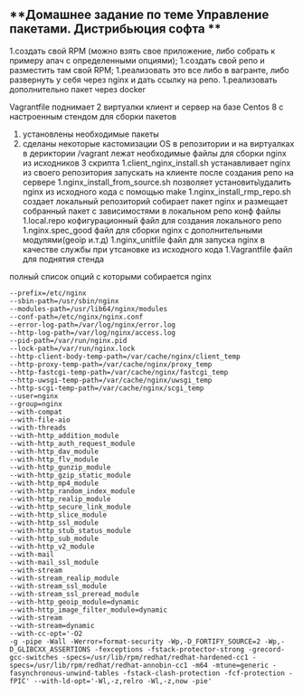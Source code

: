 ## **Домашнее задание по теме  Управление пакетами. Дистрибьюция софта **

1.создать свой RPM (можно взять свое приложение, либо собрать к примеру апач с определенными опциями);
1.создать свой репо и разместить там свой RPM;
1.реализовать это все либо в вагранте, либо развернуть у себя через nginx и дать ссылку на репо.
1.реализовать дополнительно пакет через docker

Vagrantfile поднимает 2 виртуалки клиент и сервер на базе Centos 8 с  настроенным стендом для сборки пакетов
1. установлены необходимые пакеты
1. сделаны некоторые кастомизации OS
в репозитории и на виртуалках в дериктории /vagrant лежат необходимые файлы для сборки nginx из исходников
3 скрипта 
1.client_nginx_install.sh устанавливает nginx из своего репозитория запускать на клиенте после создания репо на сервере
1.nginx_install_from_source.sh позволяет установить\удалить nginx из исходного кода с помощью make
1.nginx_install_rmp_repo.sh создает локальный репозиторий собирает пакет nginx и размещает собранный пакет с зависимостями в локальном репо
конф файлы
1.local.repo кофигурационный файл для создания локального репо
1.nginx.spec_good файл для сборки nginx с дополнительными модулями(geoip и.т.д)
1.nginx_unitfile файл для запуска nginx в качестве службы при утсановке из исходного кода
1.Vagrantfile файл для поднятия стенда

полный список опций с которыми собирается nginx

````
--prefix=/etc/nginx
--sbin-path=/usr/sbin/nginx
--modules-path=/usr/lib64/nginx/modules
--conf-path=/etc/nginx/nginx.conf
--error-log-path=/var/log/nginx/error.log
--http-log-path=/var/log/nginx/access.log
--pid-path=/var/run/nginx.pid
--lock-path=/var/run/nginx.lock
--http-client-body-temp-path=/var/cache/nginx/client_temp
--http-proxy-temp-path=/var/cache/nginx/proxy_temp
--http-fastcgi-temp-path=/var/cache/nginx/fastcgi_temp
--http-uwsgi-temp-path=/var/cache/nginx/uwsgi_temp
--http-scgi-temp-path=/var/cache/nginx/scgi_temp
--user=nginx
--group=nginx
--with-compat
--with-file-aio
--with-threads
--with-http_addition_module
--with-http_auth_request_module
--with-http_dav_module
--with-http_flv_module
--with-http_gunzip_module
--with-http_gzip_static_module
--with-http_mp4_module
--with-http_random_index_module
--with-http_realip_module
--with-http_secure_link_module
--with-http_slice_module
--with-http_ssl_module
--with-http_stub_status_module
--with-http_sub_module
--with-http_v2_module
--with-mail
--with-mail_ssl_module
--with-stream
--with-stream_realip_module
--with-stream_ssl_module
--with-stream_ssl_preread_module
--with-http_geoip_module=dynamic
--with-http_image_filter_module=dynamic
--with-stream
--with-stream=dynamic
--with-cc-opt='-O2
-g -pipe -Wall -Werror=format-security -Wp,-D_FORTIFY_SOURCE=2 -Wp,-D_GLIBCXX_ASSERTIONS -fexceptions -fstack-protector-strong -grecord-gcc-switches -specs=/usr/lib/rpm/redhat/redhat-hardened-cc1 -specs=/usr/lib/rpm/redhat/redhat-annobin-cc1 -m64 -mtune=generic -fasynchronous-unwind-tables -fstack-clash-protection -fcf-protection -fPIC' --with-ld-opt='-Wl,-z,relro -Wl,-z,now -pie'
````
